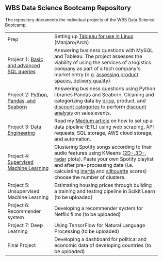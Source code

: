 ## WBS Data Science Bootcamp Repository

The repository documents the individual projects of the WBS Data Science Bootcamp.

<table><tbody><tr><td>Prep</td><td>Setting up <a href="https://github.com/jarisdata/Data_Science_Bootcamp/blob/main/Tableau_in_Linux.md">Tableau for use in Linux</a> (Manjaro/Arch)</td></tr><tr><td>Project 1: <a href="https://github.com/jarisdata/Data_Science_Bootcamp/blob/main/Project_1/Project%201%20-%20Magist%20-SQL.sql">Basic and advanced SQL queries</a></td><td>Answering business questions with MySQL and Tableau. The project assesses the viability of using the services of a logistics company as part of a tech company's market entry (e.g. <a href="https://github.com/jarisdata/Data_Science_Bootcamp/blob/main/project1_product_space.png">assessing product spaces</a>, <a href="https://github.com/jarisdata/Data_Science_Bootcamp/blob/main/project1_geospatial_deliverytime.png">delivery quality</a>). &nbsp;</td></tr><tr><td>Project 2: <a href="https://colab.research.google.com/drive/1K0nn3ABxKaPJ0jBRpSPbDoqC4XFU25W3?usp=share_link">Python, Pandas, and Seaborn</a></td><td>Answering business questions using Python libraries Pandas and Seaborn. Cleaning and categorizing data by <a href="https://github.com/jarisdata/Data_Science_Bootcamp/blob/main/Project_2/price_categories.png">price</a>, product, and <a href="https://github.com/jarisdata/Data_Science_Bootcamp/blob/main/Project_2/discount_effectiveness.png">discount categories</a> to perform <a href="https://github.com/jarisdata/Data_Science_Bootcamp/blob/main/Project_2/weekly_revenues_by_discount.png">discount analysis</a> on sales events.&nbsp;</td></tr><tr><td>Project 3: <a href="https://github.com/jarisdata/Data_Science_Bootcamp/blob/main/Project_3/Project_3_data_engineering.ipynb">Data Engineering</a></td><td>Read my <a href="https://medium.com/@jarisdata/how-to-set-up-a-simple-data-pipeline-etl-with-python-and-sql-586af0e75ad1">Medium article</a> on how to set up a data pipeline (ETL) using web scraping, API requests, SQL storage, AWS cloud storage, and automation.</td></tr><tr><td>Project 4: <a href="https://github.com/jarisdata/Data_Science_Bootcamp/blob/main/Project_4/clustering_songs.ipynb">Supervised Machine Learning</a></td><td>Clustering Spotify songs according to their audio features using KMeans (<a href="https://github.com/jarisdata/Data_Science_Bootcamp/blob/main/Project_4/images/Screenshot%20from%202023-01-26%2015-12-52.png">2D-</a>,<a href="https://github.com/jarisdata/Data_Science_Bootcamp/blob/main/Project_4/images/Screenshot%20from%202023-01-26%2015-12-13.png">3D-</a>, <a href="https://github.com/jarisdata/Data_Science_Bootcamp/blob/main/Project_4/images/Screenshot%20from%202023-01-26%2015-22-07.png">radar</a> plots). Paste your own Spotify playlist and after pre-processing data (i.e. calculating <a href="https://github.com/jarisdata/Data_Science_Bootcamp/blob/main/Project_4/images/Screenshot%20from%202023-01-26%2011-58-14.png">inertia</a> and <a href="https://github.com/jarisdata/Data_Science_Bootcamp/blob/main/Project_4/images/Screenshot%20from%202023-01-26%2015-23-36.png">silhouette</a> scores) choose the number of clusters.</td></tr><tr><td>Project 5: Unsupervised Machine Learning</td><td>Estimating housing prices through building a training and testing pipeline in Scikit Learn (to be uploaded)</td></tr><tr><td>Project 6: Recommender system</td><td>Developing a recommender system for Netflix films (to be uploaded)</td></tr><tr><td>Project 7: Deep Learning</td><td>Using TensorFlow for Natural Language Processing (to be uploaded)</td></tr><tr><td>Final Project</td><td>Developing a dashboard for political and economic data of developing countries (to be uploaded)</td></tr></tbody></table>
